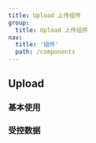 ```yaml
---
title: Upload 上传组件
group:
  title: Upload 上传组件
nav:
  title: '组件'
  path: /components
---
```


## Upload

### 基本使用

<code src="./demo/base.tsx"></code>

### 受控数据

<code src="./demo/customData.tsx"></code>

<API></API>
